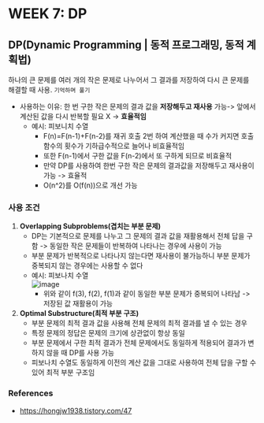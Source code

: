 # WEEK 7: DP

## DP(Dynamic Programming | 동적 프로그래밍, 동적 계획법)
하나의 큰 문제를 여러 개의 작은 문제로 나누어서 그 결과를 저장하여 다시 큰 문제를 해결할 때 사용. `기억하며 풀기` <br>
* 사용하는 이유: 한 번 구한 작은 문제의 결과 값을 **저장해두고 재사용** 가능-> 앞에서 계산된 값을 다시 반복할 필요 X -> **효율적임**
  * 예시: 피보니치 수열
    * F(n)=F(n-1)+F(n-2)를 재귀 호출 2번 하여 계산했을 때 수가 커지면 호출함수의 횟수가 기하급수적으로 늘어나 비효율적임
    * 또한 F(n-1)에서 구한 값을 F(n-2)에서 또 구하게 되므로 비효율적
    * 만약 DP를 사용하여 한번 구한 작은 문제의 결과값을 저장해두고 재사용이 가능 -> 효율적
    * O(n^2)를 O(f(n))으로 개선 가능
### 사용 조건 
1. **Overlapping Subproblems(겹치는 부분 문제)**
   * DP는 기본적으로 문제를 나누고 그 문제의 결과 값을 재활용해서 전체 답을 구함 -> 동일한 작은 문제들이 반복하여 나타나는 경우에 사용이 가능
   * 부분 문제가 반복적으로 나타나지 않는다면 재사용이 불가능하니 부분 문제가 중복되지 않는 경우에는 사용할 수 없다
   * 예시: 피보나치 수열<br>
     ![image](https://github.com/java-coding-test/kjy/assets/65723420/a95831d7-f170-4ee1-a384-af5a443f6203)
      * 위와 같이 f(3), f(2), f(1)과 같이 동일한 부분 문제가 중복되어 나타남 -> 저장된 값 재활용이 가능 
2. **Optimal Substructure(최적 부분 구조)**
   * 부분 문제의 최적 결과 값을 사용해 전체 문제의 최적 결과를 낼 수 있는 경우
   * 특정 문제의 정답은 문제의 크기에 상관없이 항상 동일
   * 부분 문제에서 구한 최적 결과가 전체 문제에서도 동일하게 적용되어 결과가 변하지 않을 때 DP를 사용 가능
   * 피보나치 수열도 동일하게 이전의 계산 값을 그대로 사용하여 전체 답을 구할 수 있어 최적 부분 구조임 



### References
* https://hongjw1938.tistory.com/47
